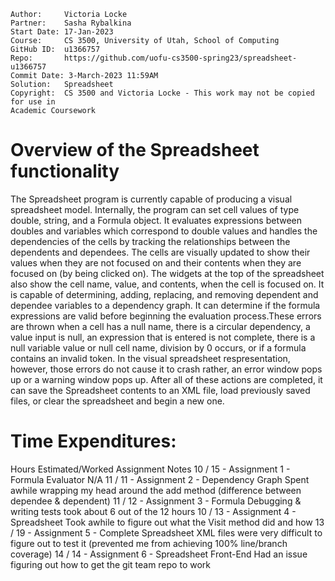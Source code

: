  ```
Author:		Victoria Locke
Partner:	Sasha Rybalkina
Start Date: 17-Jan-2023
Course:		CS 3500, University of Utah, School of Computing
GitHub ID:	u1366757
Repo:		https://github.com/uofu-cs3500-spring23/spreadsheet-u1366757
Commit Date: 3-March-2023 11:59AM
Solution:	Spreadsheet
Copyright:	CS 3500 and Victoria Locke - This work may not be copied for use in 
Academic Coursework
```

# Overview of the Spreadsheet functionality

The Spreadsheet program is currently capable of producing a visual spreadsheet model. Internally,
the program can set cell values of type double, string, and a Formula object. It evaluates 
expressions between doubles and variables which correspond to double values and handles the 
dependencies of the cells by tracking the relationships between the dependents and dependees. 
The cells are visually updated to show their values when they are not focused on and their
contents when they are focused on (by being clicked on). The widgets at the top of the spreadsheet
also show the cell name, value, and contents, when the cell is focused on. It is capable of 
determining, adding, replacing, and removing dependent and dependee variables to a dependency graph.
It can determine if the formula expressions are valid before beginning the evaluation 
process.These errors are thrown when a cell has a null name, there is a circular dependency, a 
value input is null, an expression that is entered is not complete, there is a null variable 
value or null cell name, division by 0 occurs, or if a formula contains an invalid token. In the 
visual spreadsheet respresentation, however, those errors do not cause it to crash rather, an error
window pops up or a warning window pops up. After all of these actions are completed, it can save the 
Spreadsheet contents to an XML file, load previously saved files, or clear the spreadsheet and begin
a new one.

# Time Expenditures:
Hours Estimated/Worked		Assignment							Notes
	10	/	15			- Assignment 1 - Formula Evaluator		N/A
	11	/	11			- Assignment 2 - Dependency Graph		Spent awhile wrapping my head around the add method 
																(difference between dependee & dependent)
	11	/	12			- Assignment 3 - Formula				Debugging & writing tests took about 6 out of the 12 hours
	10	/	13			- Assignment 4 - Spreadsheet			Took awhile to figure out what the Visit method did and how
	13	/	19			- Assignment 5 - Complete Spreadsheet	XML files were very difficult to figure out	to test it 
																(prevented me from achieving 100% line/branch coverage)
	14	/	14			- Assignment 6 - Spreadsheet Front-End	Had an issue figuring out how to get the git team repo to work
